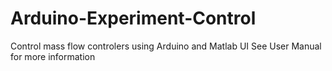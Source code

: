 # Arduino-Experiment-Control
Control mass flow controlers using Arduino and Matlab UI
See User Manual for more information
